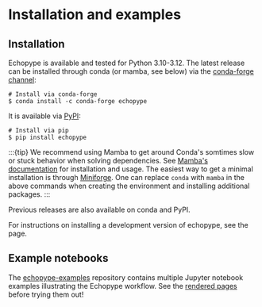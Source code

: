 # Installation and examples

## Installation

Echopype is available and tested for Python 3.10-3.12. The latest release can be installed through conda (or mamba, see below) via the [conda-forge channel](https://anaconda.org/conda-forge/echopype):
```shell
# Install via conda-forge
$ conda install -c conda-forge echopype
```

It is available via [PyPI](https://pypi.org/project/echopype):
```shell
# Install via pip
$ pip install echopype
```

:::{tip}
We recommend using Mamba to get around Conda's somtimes slow or stuck behavior when solving dependencies.
See [Mamba's documentation](https://mamba.readthedocs.io/en/latest/) for installation and usage.
The easiest way to get a minimal installation is through [Miniforge](https://conda-forge.org/download/).
One can replace `conda` with `mamba` in the above commands when creating the environment and installing additional packages.
:::

Previous releases are also available on conda and PyPI.

For instructions on installing a development version of echopype,
see the [](contrib_setup) page.


## Example notebooks

The [echopype-examples](https://github.com/OSOceanAcoustics/echopype-examples) repository contains multiple Jupyter notebook examples illustrating the Echopype workflow. See the [rendered pages](https://echopype-examples.readthedocs.io/) before trying them out!

